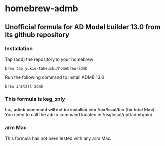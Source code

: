 # homebrew-admb
## Unofficial formula for AD Model builder 13.0 from its github repository

### Installation

Tap (add) the repository to your homebrew

`brew tap yukio-takeuchi/homebrew-admb`

Run the following command to install ADMB 13.0

`brew install admb`

### This formula is keg_only

I.e., admb command will not be installed into /usr/local/bin (for Intel Mac).
You need to call the admb command located in /usr/local/opt/admb/bin/

### arm Mac

This formula has not been tested with any arm Mac.







